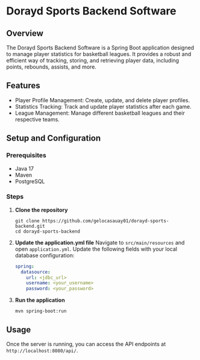 # Dorayd Sports Backend Software

## Overview
The Dorayd Sports Backend Software is a Spring Boot application designed to manage player statistics for basketball leagues. It provides a robust and efficient way of tracking, storing, and retrieving player data, including points, rebounds, assists, and more.

## Features
- Player Profile Management: Create, update, and delete player profiles.
- Statistics Tracking: Track and update player statistics after each game.
- League Management: Manage different basketball leagues and their respective teams.

## Setup and Configuration

### Prerequisites
- Java 17
- Maven
- PostgreSQL

### Steps

1. **Clone the repository**
    ```
    git clone https://github.com/gelocasauay01/dorayd-sports-backend.git
    cd dorayd-sports-backend
    ```

2. **Update the application.yml file**
   Navigate to `src/main/resources` and open `application.yml`. Update the following fields with your local database configuration:
    ```yaml
    spring:
      datasource:
        url: <jdbc_url>
        username: <your_username>
        password: <your_password>
    ```

3. **Run the application**
    ```
    mvn spring-boot:run
    ```

## Usage
Once the server is running, you can access the API endpoints at `http://localhost:8080/api/`.
